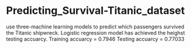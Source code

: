 # Predicting_Survival-Titanic_dataset
use three-machine learning models to predict which passengers survived the Titanic shipwreck.
Logistic regression model has achieved the heighst testing accuarcy.
Training accuarcy = 0.7946
Testing accuarcy = 0.77033

